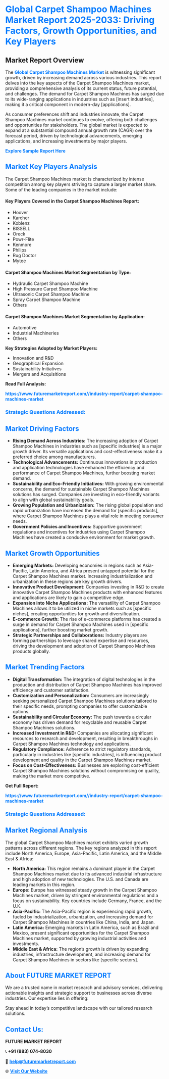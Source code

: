<h1 style="color: #007BFF;">Global Carpet Shampoo Machines Market Report 2025-2033: Driving Factors, Growth Opportunities, and Key Players</h1>

<section id="overview">
<h2>Market Report Overview</h2>
<p>The <a href="https://www.futuremarketreport.com//industry-report/carpet-shampoo-machines-market" style="color: #007BFF; text-decoration: none;"><strong>Global Carpet Shampoo Machines Market</strong></a> is witnessing significant growth, driven by increasing demand across various industries. This report delves into the key aspects of the Carpet Shampoo Machines market, providing a comprehensive analysis of its current status, future potential, and challenges. The demand for Carpet Shampoo Machines has surged due to its wide-ranging applications in industries such as [insert industries], making it a critical component in modern-day [applications].</p>
<p>As consumer preferences shift and industries innovate, the Carpet Shampoo Machines market continues to evolve, offering both challenges and opportunities for stakeholders. The global market is expected to expand at a substantial compound annual growth rate (CAGR) over the forecast period, driven by technological advancements, emerging applications, and increasing investments by major players.</p>
</section>

<section id="overview">
<p><a href="https://www.futuremarketreport.com//request-sample/reportId=59256" style="color: #007BFF; text-decoration: none;"><strong>Explore Sample Report Here</strong></a></p>
</section>

<section id="key-players">
<h2 style="color: #007BFF;">Market Key Players Analysis</h2>
<p>The Carpet Shampoo Machines market is characterized by intense competition among key players striving to capture a larger market share. Some of the leading companies in the market include:</p>
<h4>Key Players Covered in the Carpet Shampoo Machines Report:</h4>
<ul><li>Hoover</li><li>Karcher</li><li>Koblenz</li><li>BISSELL</li><li>Oreck</li><li>Powr-Flite</li><li>Kenmore</li><li>Philips</li><li>Rug Doctor</li><li>Mytee</li></ul>
<h4>Carpet Shampoo Machines Market Segmentation by Type:</h4>
<ul><li>Hydraulic Carpet Shampoo Machine</li><li>High Pressure Carpet Shampoo Machine</li><li>Ultrasonic Carpet Shampoo Machine</li><li>Spray Carpet Shampoo Machine</li><li>Others</li></ul>

<h4>Carpet Shampoo Machines Market Segmentation by Application:</h4>
<ul><li>Automotive</li><li>Industrial Machineries</li><li>Others</li></ul>
<p><strong>Key Strategies Adopted by Market Players:</strong></p>
<ul>
<li>Innovation and R&D</li>
<li>Geographical Expansion</li>
<li>Sustainability Initiatives</li>
<li>Mergers and Acquisitions</li>
</ul>
</section>

<section>
<p><strong>Read Full Analysis: </strong></p><a href="https://www.futuremarketreport.com//industry-report/carpet-shampoo-machines-market" style="color: #007BFF; text-decoration: none;"><strong>https://www.futuremarketreport.com//industry-report/carpet-shampoo-machines-market</strong></a>
<h3 style="color: #007BFF;">Strategic Questions Addressed:</h3>
</section>

<section id="driving-factors">
<h2 style="color: #007BFF;">Market Driving Factors</h2>
<ul>
<li><strong>Rising Demand Across Industries:</strong> The increasing adoption of Carpet Shampoo Machines in industries such as [specific industries] is a major growth driver. Its versatile applications and cost-effectiveness make it a preferred choice among manufacturers.</li>
<li><strong>Technological Advancements:</strong> Continuous innovations in production and application technologies have enhanced the efficiency and performance of Carpet Shampoo Machines, further boosting market demand.</li>
<li><strong>Sustainability and Eco-Friendly Initiatives:</strong> With growing environmental concerns, the demand for sustainable Carpet Shampoo Machines solutions has surged. Companies are investing in eco-friendly variants to align with global sustainability goals.</li>
<li><strong>Growing Population and Urbanization:</strong> The rising global population and rapid urbanization have increased the demand for [specific products], where Carpet Shampoo Machines plays a vital role in meeting consumer needs.</li>
<li><strong>Government Policies and Incentives:</strong> Supportive government regulations and incentives for industries using Carpet Shampoo Machines have created a conducive environment for market growth.</li>
</ul>
</section>

<section id="growth-opportunities">
<h2 style="color: #007BFF;">Market Growth Opportunities</h2>
<ul>
<li><strong>Emerging Markets:</strong> Developing economies in regions such as Asia-Pacific, Latin America, and Africa present untapped potential for the Carpet Shampoo Machines market. Increasing industrialization and urbanization in these regions are key growth drivers.</li>
<li><strong>Innovative Product Development:</strong> Companies investing in R&D to create innovative Carpet Shampoo Machines products with enhanced features and applications are likely to gain a competitive edge.</li>
<li><strong>Expansion into Niche Applications:</strong> The versatility of Carpet Shampoo Machines allows it to be utilized in niche markets such as [specific niches], creating opportunities for growth and diversification.</li>
<li><strong>E-commerce Growth:</strong> The rise of e-commerce platforms has created a surge in demand for Carpet Shampoo Machines used in [specific applications], further boosting market growth.</li>
<li><strong>Strategic Partnerships and Collaborations:</strong> Industry players are forming partnerships to leverage shared expertise and resources, driving the development and adoption of Carpet Shampoo Machines products globally.</li>
</ul>
</section>

<section id="trending-factors">
<h2 style="color: #007BFF;">Market Trending Factors</h2>
<ul>
<li><strong>Digital Transformation:</strong> The integration of digital technologies in the production and distribution of Carpet Shampoo Machines has improved efficiency and customer satisfaction.</li>
<li><strong>Customization and Personalization:</strong> Consumers are increasingly seeking personalized Carpet Shampoo Machines solutions tailored to their specific needs, prompting companies to offer customizable options.</li>
<li><strong>Sustainability and Circular Economy:</strong> The push towards a circular economy has driven demand for recyclable and reusable Carpet Shampoo Machines solutions.</li>
<li><strong>Increased Investment in R&D:</strong> Companies are allocating significant resources to research and development, resulting in breakthroughs in Carpet Shampoo Machines technology and applications.</li>
<li><strong>Regulatory Compliance:</strong> Adherence to strict regulatory standards, particularly in industries like [specific industries], is influencing product development and quality in the Carpet Shampoo Machines market.</li>
<li><strong>Focus on Cost-Effectiveness:</strong> Businesses are exploring cost-efficient Carpet Shampoo Machines solutions without compromising on quality, making the market more competitive.</li>
</ul>
</section>

<section>
<p><strong>Get Full Report: </strong></p><a href="https://www.futuremarketreport.com//industry-report/carpet-shampoo-machines-market" style="color: #007BFF; text-decoration: none;"><strong>https://www.futuremarketreport.com//industry-report/carpet-shampoo-machines-market</strong></a>
<h3 style="color: #007BFF;">Strategic Questions Addressed:</h3>
</section>


<section id="regional-analysis">
<h2 style="color: #007BFF;">Market Regional Analysis</h2>
<p>The global Carpet Shampoo Machines market exhibits varied growth patterns across different regions. The key regions analyzed in this report include North America, Europe, Asia-Pacific, Latin America, and the Middle East & Africa:</p>
<ul>
<li><strong>North America:</strong> This region remains a dominant player in the Carpet Shampoo Machines market due to its advanced industrial infrastructure and high adoption of new technologies. The U.S. and Canada are leading markets in this region.</li>
<li><strong>Europe:</strong> Europe has witnessed steady growth in the Carpet Shampoo Machines market, driven by stringent environmental regulations and a focus on sustainability. Key countries include Germany, France, and the U.K.</li>
<li><strong>Asia-Pacific:</strong> The Asia-Pacific region is experiencing rapid growth, fueled by industrialization, urbanization, and increasing demand for Carpet Shampoo Machines in countries like China, India, and Japan.</li>
<li><strong>Latin America:</strong> Emerging markets in Latin America, such as Brazil and Mexico, present significant opportunities for the Carpet Shampoo Machines market, supported by growing industrial activities and investments.</li>
<li><strong>Middle East & Africa:</strong> The region’s growth is driven by expanding industries, infrastructure development, and increasing demand for Carpet Shampoo Machines in sectors like [specific sectors].</li>
</ul>
</section>

<footer>
<h2 style="color: #007BFF;">About FUTURE MARKET REPORT</h2>
<p>We are a trusted name in market research and advisory services, delivering actionable insights and strategic support to businesses across diverse industries. Our expertise lies in offering:</p>

<p>Stay ahead in today’s competitive landscape with our tailored research solutions.</p>

<h2 style="color: #007BFF;">Contact Us:</h2>
<p><strong>FUTURE MARKET REPORT</strong></p>
<p>📞 <strong>+91 (883) 074-8030</strong></p>
<p>📧 <strong><a href="mailto:help@futuremarketreport.com" style="color: #007BFF;">help@futuremarketreport.com</a></strong></p>
<p>🌐 <strong><a href="https://www.futuremarketreport.com/" style="color: #007BFF;">Visit Our Website</a></strong></p>
</footer>